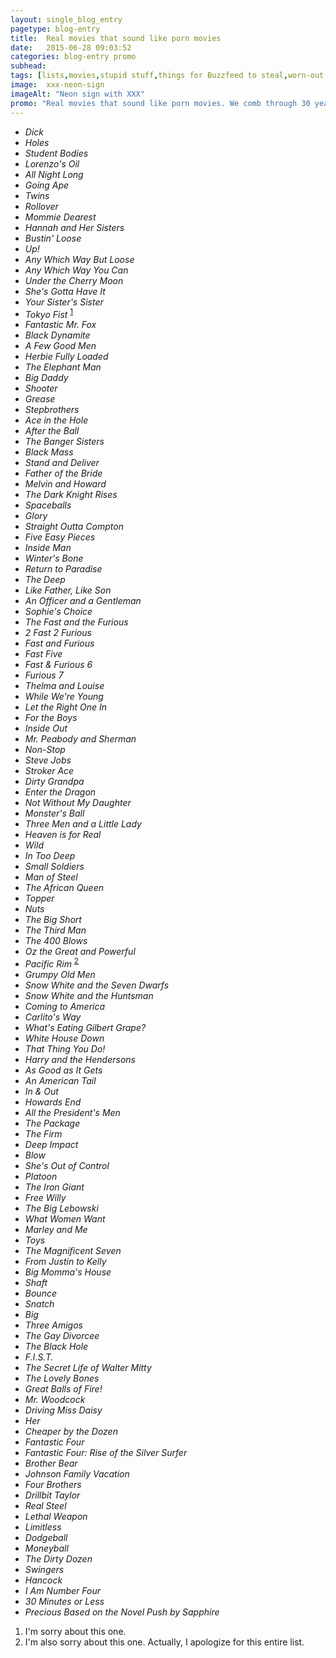 ```yaml
---
layout: single_blog_entry
pagetype: blog-entry
title:  Real movies that sound like porn movies
date:   2015-06-28 09:03:52
categories: blog-entry promo
subhead:
tags: [lists,movies,stupid stuff,things for Buzzfeed to steal,worn-out-jokes]
image:  xxx-neon-sign
imageAlt: "Neon sign with XXX"
promo: "Real movies that sound like porn movies. We comb through 30 years of films so you don't have to."
---  
```


* *Dick*
* *Holes*
* *Student Bodies*
* *Lorenzo's Oil*
* *All Night Long*
* *Going Ape*
* *Twins*
* *Rollover*
* *Mommie Dearest*
* *Hannah and Her Sisters*
* *Bustin' Loose*
* *Up!*
* *Any Which Way But Loose*
* *Any Which Way You Can*
* *Under the Cherry Moon*
* *She's Gotta Have It*
* *Your Sister's Sister*
* *Tokyo Fist* <sup>[1][1]</sup>
* *Fantastic Mr. Fox*
* *Black Dynamite*
* *A Few Good Men*
* *Herbie Fully Loaded*
* *The Elephant Man*
* *Big Daddy*
* *Shooter*
* *Grease*
* *Stepbrothers*
* *Ace in the Hole*
* *After the Ball*
* *The Banger Sisters*
* *Black Mass*
* *Stand and Deliver*
* *Father of the Bride*
* *Melvin and Howard*
* *The Dark Knight Rises*
* *Spaceballs*
* *Glory*
* *Straight Outta Compton*
* *Five Easy Pieces*
* *Inside Man*
* *Winter's Bone*
* _Return to Paradise_
* *The Deep*
* *Like Father, Like Son*
* *An Officer and a Gentleman*
* *Sophie's Choice*
* *The Fast and the Furious*
* *2 Fast 2 Furious*
* *Fast and Furious*
* *Fast Five*
* *Fast & Furious 6*
* *Furious 7*
* *Thelma and Louise*
* *While We're Young*
* *Let the Right One In*
* *For the Boys*
* _Inside Out_
* *Mr. Peabody and Sherman*
* *Non-Stop*
* *Steve Jobs*
* *Stroker Ace*
* _Dirty Grandpa_
* *Enter the Dragon*
* *Not Without My Daughter*
* *Monster's Ball*
* *Three Men and a Little Lady*
* *Heaven is for Real*
* *Wild*
* *In Too Deep*
* *Small Soldiers*
* *Man of Steel*
* *The African Queen*
* *Topper*
* *Nuts*
* *The Big Short*
* *The Third Man*
* *The 400 Blows*
* *Oz the Great and Powerful*
* *Pacific Rim* <sup>[2][2]</sup>
* *Grumpy Old Men*
* *Snow White and the Seven Dwarfs*
* *Snow White and the Huntsman*
* *Coming to America*
* *Carlito's Way*
* *What's Eating Gilbert Grape?*
* *White House Down*
* *That Thing You Do!*
* *Harry and the Hendersons*
* *As Good as It Gets*
* *An American Tail*
* *In & Out*
* *Howards End*
* *All the President's Men*
* *The Package*
* *The Firm*
* *Deep Impact*
* *Blow*
* *She's Out of Control*
* *Platoon*
* *The Iron Giant*
* *Free Willy*
* *The Big Lebowski*
* *What Women Want*
* *Marley and Me*
* *Toys*
* *The Magnificent Seven*
* *From Justin to Kelly*
* *Big Momma's House*
* *Shaft*
* *Bounce*
* *Snatch*
* *Big*
* *Three Amigos*
* *The Gay Divorcee*
* *The Black Hole*
* *F.I.S.T.*
* *The Secret Life of Walter Mitty*
* *The Lovely Bones*
* *Great Balls of Fire!*
* *Mr. Woodcock*
* *Driving Miss Daisy*
* *Her*
* *Cheaper by the Dozen*
* *Fantastic Four*
* *Fantastic Four: Rise of the Silver Surfer*
* *Brother Bear*
* *Johnson Family Vacation*
* *Four Brothers*
* *Drillbit Taylor*
* *Real Steel*
* *Lethal Weapon*
* *Limitless*
* *Dodgeball*
* *Moneyball*
* *The Dirty Dozen*
* *Swingers*
* *Hancock*
* *I Am Number Four*
* *30 Minutes or Less*
* *Precious Based on the Novel Push by Sapphire*


1. <span id="footnote-porno-movies"><span>I'm sorry about this one.
1. <span id="footnote-porno-movies-two"><span>I'm also sorry about this one. Actually, I apologize for this entire list.


[1]: #footnote-porno-movies
[2]: #footnote-porno-movies-two
